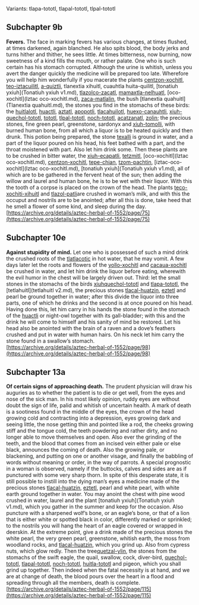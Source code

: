 Variants: tlapa-tototl, tlapal-tototl, tlpal-tototl  

## Subchapter 9b  
**Fevers.** The face in marking fevers has various changes, at times flushed, at times darkened, again blanched. He also spits blood, the body jerks and turns hither and thither, he sees little. At times bitterness, now burning, now sweetness of a kind fills the mouth, or rather palate. One who is such certain has his stomach corrupted. Although the urine is whitish, unless you avert the danger quickly the medicine will be prepared too late. Wherefore you will help him wonderfully if you macerate the plants [centzon-xochitl](Centzon-xochitl.md), [teo-iztacuilitl](Teo-iztaquilitl.md), [a-quiztli](Ahquiztli.md), tlanextia xihuitl, cuauhtla huita-quilitl, [tonatiuh yxiuh](Tonatiuh yxiuh v1.md), [tlazolco-zacatl](Tlazol-teo-zacatl.md), [mamaxtla-nelhuatl](Mamaxtla-nelhuatl.md), [oco-xochitl](Iztac oco-xochitl.md), [zaca-matlalin](Zaca-matlalin.md), the bush [tlanextia quahuitl](Tlanextia quahuitl.md), the stones you find in the stomachs of these birds: the [huitlalotl](huitlalotl.md), [huactli](huactli.md), [aztatl](aztatl.md), [apopotli](apopotli.md), [tlacahuilotl](tlacahuilotl.md), [huexo-canauhtli](huexo-canauhtli.md), [xiuh-quechol-tototl](xiuh-quechol-tototl.md), [tototl](tototl.md), [tlpal-tototl](tlapal-tototl.md), [noch-tototl](noch-tototl.md), [acatzanatl](acatzanatl.md), [zolin](zolin.md); the precious stones, fine green pearl, greenstone, sardonyx and [xiuh-tomolli](xiuh-tomolli.md), with burned human bone, from all which a liquor is to be heated quickly and then drunk. This potion being prepared, the stone [texalli](texalli.md) is ground in water, and a part of the liquor poured on his head, his feet bathed with a part, and the throat moistened with part. Also let him drink some. Then these plants are to be crushed in bitter water, the [xiuh-ecapatli](Eca-patli.md), [tetzmitl](Tetzmitl.md), [oco-xochitl](Iztac oco-xochitl.md), [centzon-xochitl](Centzon-xochitl.md), [tepe-chian](Tepe-chian.md), [tzom-pachtin](Tzon-pachtzin.md), [iztac-oco-xochitl](Iztac oco-xochitl.md), [tonatiuh yxiuh](Tonatiuh yxiuh v1.md), all of which are to be gathered in the fervent heat of the sun; then adding the willow and laurel and human bone, he is to be wet with their liquor. With this the tooth of a corpse is placed on the crown of the head. The plants [teco-xochiti-xihuitl](teco-xochiti-xihuitl.md) and [tlazol-patli](Tlazol-patli.md)are crushed in woman’s milk, and with this the occuput and nostrils are to be anointed; after all this is done, take heed that he smell a flower of some kind, and sleep during the day.  
[https://archive.org/details/aztec-herbal-of-1552/page/75](https://archive.org/details/aztec-herbal-of-1552/page/75)  

## Subchapter 10e  
**Against stupidity of mind.** Let one who is possessed of such a mind drink the crushed roots of the [tlatlacotic](Tlatlacotic.md) in hot water, that he may vomit. A few days later let the roots and flowers of the [yollo-xochitl](Yollo-xochitl.md) and [cacaua-xochitl](Cacaua-xochitl.md) be crushed in water, and let him drink the liquor before eating, wherewith the evil humor in the chest will be largely driven out. Third: let the small stones in the stomachs of the birds [xiuhquechol-tototl](xiuh-quechol-tototl.md) and [tlapa-tototl](tlapal-tototl.md), the [tetlahuitl](tetlahuitl v2.md), the precious stones [tlacal-huatzin](tlacal-huatzin.md), [eztetl](eztetl.md) and pearl be ground together in water; after this divide the liquor into three parts, one of which he drinks and the second is at once poured on his head. Having done this, let him carry in his hands the stone found in the stomach of the [huactli](huactli.md) or night-owl together with its gall-bladder; with this and the drink he will come to himself and his sanity of mind be restored. Let his head also be anointed with the brain of a raven and a dove’s feathers crushed and put in water with human hairs. On his neck let him carry the stone found in a swallow’s stomach.  
[https://archive.org/details/aztec-herbal-of-1552/page/98](https://archive.org/details/aztec-herbal-of-1552/page/98)  

## Subchapter 13a  
**Of certain signs of approaching death.** The prudent physician will draw his auguries as to whether the patient is to die or get well, from the eyes and nose of the sick man. In his most likely opinion, ruddy eyes are without doubt the sign of life, palid and whitish of uncertain health. A mark of death is a sootiness found in the middle of the eyes, the crown of the head growing cold and contracting into a depression, eyes growing dark and seeing little, the nose getting thin and pointed like a rod, the cheeks growing stiff and the tongue cold, the teeth powdering and rather dirty, and no longer able to move themselves and open. Also ever the grinding of the teeth, and the blood that comes from an incised vein either pale or else black, announces the coming of death. Also the growing pale, or blackening, and putting on one or another visage, and finally the babbling of words without meaning or order, in the way of parrots. A special prognostic in a woman is observed, namely if the buttocks, calves and sides are as if punctured with some very sharp thorn. In spite of this desperate state, it is still possible to instill into the dying man’s eyes a medicine made of the precious stones [tlacal-huatzin](tlacal-huatzin.md), [eztetl](eztetl.md), pearl and white pearl, with white earth ground together in water. You may anoint the chest with pine wood crushed in water, laurel and the plant [tonatiuh yxiuh](Tonatiuh yxiuh v1.md), which you gather in the summer and keep for the occasion. Also puncture with a sharpened wolf’s bone, or an eagle’s bone, or that of a lion that is either white or spotted black in color, differently marked or sprinkled; to the nostrils you will hang the heart of an eagle covered or wrapped in deerskin. At the extreme point, give a drink made of the precious stones the white pearl, the very green pearl, greenstone, whitish earth, the moss from woodland rocks, and [tlacal-huatzin](tlacal-huatzin.md), which you grind up. Also from cypress nuts, which glow redly. Then the tree[quetzal-ylin](Quetzal-ylin.md), the stones from the stomachs of the swift eagle, the quail, swallow, cock, diver-bird, [quechol-tototl](xiuh-quechol-tototl.md), [tlapal-tototl](tlapal-tototl.md), [noch-tototl](noch-tototl.md), [huitla-tototl](huitlalotl.md) and pigeon, which you shall grind up together. Then indeed when the fatal necessity is at hand, and we are at change of death, the blood pours over the heart in a flood and spreading through all the members, death is complete.  
[https://archive.org/details/aztec-herbal-of-1552/page/115](https://archive.org/details/aztec-herbal-of-1552/page/115)  

